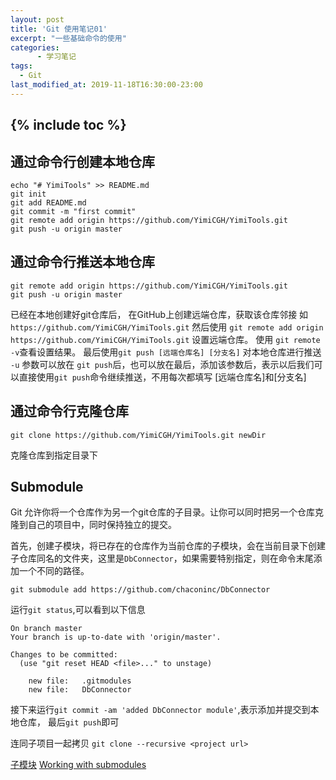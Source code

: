 ```yaml
---
layout: post
title: 'Git 使用笔记01'
excerpt: "一些基础命令的使用"
categories:
      - 学习笔记
tags:
  - Git
last_modified_at: 2019-11-18T16:30:00-23:00
---
```

{% include toc %}
---

## 通过命令行创建本地仓库

```
echo "# YimiTools" >> README.md
git init
git add README.md
git commit -m "first commit"
git remote add origin https://github.com/YimiCGH/YimiTools.git
git push -u origin master
```


## 通过命令行推送本地仓库

```
git remote add origin https://github.com/YimiCGH/YimiTools.git
git push -u origin master
```
已经在本地创建好git仓库后，
在GitHub上创建远端仓库，获取该仓库邻接 如`https://github.com/YimiCGH/YimiTools.git`
然后使用 `git remote add origin https://github.com/YimiCGH/YimiTools.git` 设置远端仓库。
使用 `git remote -v`查看设置结果。
最后使用`git push [远端仓库名] [分支名]` 对本地仓库进行推送
`-u` 参数可以放在 `git push`后，也可以放在最后，添加该参数后，表示以后我们可以直接使用`git push`命令继续推送，不用每次都填写 [远端仓库名]和[分支名]


## 通过命令行克隆仓库

```
git clone https://github.com/YimiCGH/YimiTools.git newDir
```
克隆仓库到指定目录下

## Submodule

Git 允许你将一个仓库作为另一个git仓库的子目录。让你可以同时把另一个仓库克隆到自己的项目中，同时保持独立的提交。

首先，创建子模块，将已存在的仓库作为当前仓库的子模块，会在当前目录下创建子仓库同名的文件夹，这里是`DbConnector`，如果需要特别指定，则在命令末尾添加一个不同的路径。
```
git submodule add https://github.com/chaconinc/DbConnector
```
运行`git status`,可以看到以下信息
```
On branch master
Your branch is up-to-date with 'origin/master'.

Changes to be committed:
  (use "git reset HEAD <file>..." to unstage)

	new file:   .gitmodules
	new file:   DbConnector
```
接下来运行`git commit -am 'added DbConnector module'`,表示添加并提交到本地仓库，
最后`git push`即可


连同子项目一起拷贝
`git clone --recursive <project url>`

[子模块](https://git-scm.com/book/zh/v2/Git-%E5%B7%A5%E5%85%B7-%E5%AD%90%E6%A8%A1%E5%9D%97)
[Working with submodules](https://github.blog/2016-02-01-working-with-submodules/)
